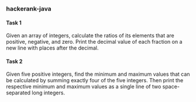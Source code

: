 ### hackerank-java
#### Task 1
Given an array of integers, calculate the ratios of its elements that are positive, negative, and zero. Print the decimal value of each fraction on a new line with  places after the decimal.
#### Task 2
Given five positive integers, find the minimum and maximum values that can be calculated by summing exactly four of the five integers. Then print the respective minimum and maximum values as a single line of two space-separated long integers.
